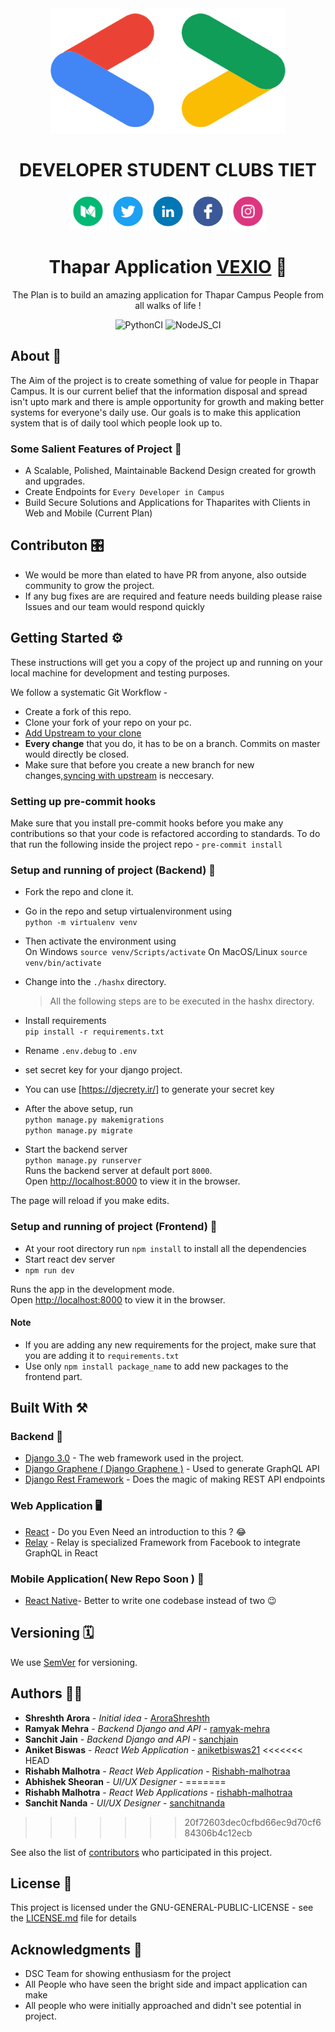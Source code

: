 <div align = "center">

<img height=200px src= "https://github.com/developer-student-club-thapar/officialWebsite/blob/master/src/assets/dsc_logo.png">

<h1>DEVELOPER STUDENT CLUBS TIET</h1>

<a href="https://medium.com/developer-student-clubs-tiet"><img src="https://github.com/aritraroy/social-icons/blob/master/medium-icon.png?raw=true" width="60"></a>
<a href="https://twitter.com/dsctiet"><img src="https://github.com/aritraroy/social-icons/blob/master/twitter-icon.png?raw=true" width="60"></a>
<a href="https://www.linkedin.com/company/developer-student-club-thapar"><img src="https://github.com/aritraroy/social-icons/blob/master/linkedin-icon.png?raw=true" width="60"></a>
<a href="https://facebook.com/dscthapar"><img src="https://github.com/aritraroy/social-icons/blob/master/facebook-icon.png?raw=true" width="60"></a>
<a href="https://instagram.com/dsc.tiet"><img src="https://github.com/aritraroy/social-icons/blob/master/instagram-icon.png?raw=true" width="60"></a>

# Thapar Application [VEXIO](https://Vexio.in) 🚀

The Plan is to build an amazing application for Thapar Campus People from all walks of life !


![PythonCI](https://github.com/developer-student-club-thapar/thapar_app/workflows/PythonCI/badge.svg) ![NodeJS_CI](https://github.com/developer-student-club-thapar/thapar_app/workflows/NodeJS_CI/badge.svg)
</div>

## About  💫

The Aim of the project is to create something of value for people in Thapar Campus.
It is our current belief that the information disposal and spread isn't upto mark and there is ample opportunity for growth and making better systems for everyone's daily use. 
Our goals is to make this application system that is of daily tool which people look up to.


### Some Salient Features of Project 🔭
* A Scalable, Polished, Maintainable Backend Design created for growth and upgrades.
* Create Endpoints for `Every Developer in Campus ` 
* Build Secure Solutions and Applications for Thaparites with Clients in Web and Mobile (Current Plan)

## Contributon 🎛

* We would be more than elated to have PR from anyone, also outside community to grow the project. 
* If any bug fixes are are required and feature needs building please raise Issues and our team would respond quickly

## Getting Started ⚙️

These instructions will get you a copy of the project up and running on your local machine for development and testing purposes. 

We follow a systematic Git Workflow -
- Create a fork of this repo.
- Clone your fork of your repo on your pc.
- [Add Upstream to your clone](https://help.github.com/en/github/collaborating-with-issues-and-pull-requests/configuring-a-remote-for-a-fork)
- **Every change** that you do, it has to be on a branch. Commits on master would directly be closed.
- Make sure that before you create a new branch for new changes,[syncing with upstream](https://help.github.com/en/github/collaborating-with-issues-and-pull-requests/syncing-a-fork) is neccesary.

### Setting up pre-commit hooks
Make sure that you install pre-commit hooks before you make any contributions so that your code is refactored according to standards.
To do that run the following inside the project repo -
```pre-commit install``` 

### Setup and running of project (Backend) 🧮
- Fork the repo and clone it.
- Go in the repo and setup virtualenvironment using <br>
```python -m virtualenv venv``` 
- Then activate the environment using <br>
    On Windows
```source venv/Scripts/activate```
    On MacOS/Linux
```source venv/bin/activate```

- Change into the `./hashx` directory.
   > All the following steps are to be executed in the hashx directory.
- Install requirements\
```pip install -r requirements.txt```
- Rename ```.env.debug``` to ```.env```
- set secret key for your django project.
- You can use [https://djecrety.ir/] to generate your secret key


- After the above setup, run \
```python manage.py makemigrations```\
```python manage.py migrate```

- Start the backend server\
    ```python manage.py runserver```\
    Runs the backend server at default port ```8000```.\
    Open [http://localhost:8000](http://localhost:8000) to view it in the browser.

The page will reload if you make edits.<br />

### Setup and running of project (Frontend) 🔮
- At your root directory run `npm install` to install all the dependencies
- Start react dev server
- ```npm run dev```

Runs the app in the development mode.<br />
Open [http://localhost:8000](http://localhost:8000) to view it in the browser.


#### Note
- If you are adding any new requirements for the project, make sure that you are adding it to ```requirements.txt```
- Use only ```npm install package_name``` to add new packages to the frontend part.




## Built With ⚒
### Backend 📡
* [Django 3.0](https://www.djangoproject.com) - The web framework used in the project.
* [Django Graphene ( Django Graphene )](https://docs.graphene-python.org/projects/django/en/latest/) - Used to generate GraphQL API
* [Django Rest Framework](https://www.django-rest-framework.org) - Does the magic of making REST API endpoints 
### Web Application 🖥
* [React](https://reactjs.org) - Do you Even Need an introduction to this ? 😂
* [Relay](https://relay.dev) - Relay is specialized Framework from Facebook to integrate GraphQL in React
### Mobile Application( New Repo Soon ) 📲
* [React Native](https://reactnative.dev)- Better to write one codebase instead of two 😉

## Versioning 🗓

We use [SemVer](http://semver.org/) for versioning. 

## Authors ✍🏻

* **Shreshth Arora** - *Initial idea* - [AroraShreshth](https://github.com/AroraShreshth)
* **Ramyak Mehra** - *Backend Django and API* - [ramyak-mehra](https://github.com/ramyak-mehra)
* **Sanchit Jain** - *Backend Django and API* - [sanchjain](https://github.com/sanchjain)
* **Aniket Biswas** - *React Web Application* - [aniketbiswas21](https://github.com/aniketbiswas21)
<<<<<<< HEAD
* **Rishabh Malhotra** - _*React Web Application*_ - [Rishabh-malhotraa](https://github.com/Rishabh-malhotraa)
* **Abhishek Sheoran** - _*UI/UX Designer*_ - []()
=======
* **Rishabh Malhotra** - *React Web Applications* - [rishabh-malhotraa](https://github.com/rishabh-malhotraa)
* **Sanchit Nanda** - *UI/UX Designer* - [sanchitnanda](https://github.com/sanchitnanda)
>>>>>>> 20f72603dec0cfbd66ec9d70cf684306b4c12ecb

See also the list of [contributors](https://github.com/developer-student-club-thapar/thapar_app/graphs/contributors) who participated in this project.

## License 📜

This project is licensed under the GNU-GENERAL-PUBLIC-LICENSE - see the [LICENSE.md](LICENSE.md) file for details

## Acknowledgments 💯

* DSC Team for showing enthusiasm for the project
* All People who have seen the bright side and impact application can make
* All people who were initially approached and didn't see potential in project.
